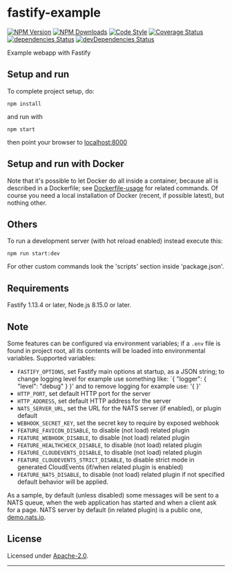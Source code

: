 # fastify-example

  [![NPM Version](https://img.shields.io/npm/v/fastify-example.svg?style=flat)](https://npmjs.org/package/fastify-example/)
  [![NPM Downloads](https://img.shields.io/npm/dm/fastify-example.svg?style=flat)](https://npmjs.org/package/fastify-example/)
  [![Code Style](https://img.shields.io/badge/code%20style-standard-brightgreen.svg?style=flat)](http://standardjs.com/)
  [![Coverage Status](https://coveralls.io/repos/github/smartiniOnGitHub/fastify-example/badge.svg?branch=master)](https://coveralls.io/github/smartiniOnGitHub/fastify-example/?branch=master)
  [![dependencies Status](https://david-dm.org/smartiniOnGitHub/fastify-example/status.svg)](https://david-dm.org/smartiniOnGitHub/fastify-example)
  [![devDependencies Status](https://david-dm.org/smartiniOnGitHub/fastify-example/dev-status.svg)](https://david-dm.org/smartiniOnGitHub/fastify-example?type=dev)

Example webapp with Fastify


## Setup and run

To complete project setup, do:
```
npm install
```

and run with
```
npm start
```

then point your browser to [localhost:8000](http://localhost:8000)


## Setup and run with Docker

Note that it's possible to let Docker do all inside a container, because all is described in a Dockerfile; see [Dockerfile-usage](./docs/Dockerfile-usage.md) for related commands.
Of course you need a local installation of Docker (recent, if possible latest), but nothing other.


## Others

To run a development server (with hot reload enabled) instead execute this:
```
npm run start:dev
```

For other custom commands look the 'scripts' section inside 'package.json'.


## Requirements

Fastify 1.13.4 or later, Node.js 8.15.0 or later.


## Note

Some features can be configured via environment variables; 
if a `.env` file is found in project root, all its contents 
will be loaded into environmental variables.
Supported variables:
- `FASTIFY_OPTIONS`, set Fastify main options at startup, as a JSON string; 
  to change logging level for example use something like: `{ "logger": { "level": "debug" } }'
  and to remove logging for example use: '{ }'
- `HTTP_PORT`, set default HTTP port for the server
- `HTTP_ADDRESS`, set default HTTP address for the server
- `NATS_SERVER_URL`, set the URL for the NATS server (if enabled), or plugin default
- `WEBHOOK_SECRET_KEY`, set the secret key to require by exposed webhook
- `FEATURE_FAVICON_DISABLE`, to disable (not load) related plugin
- `FEATURE_WEBHOOK_DISABLE`, to disable (not load) related plugin
- `FEATURE_HEALTHCHECK_DISABLE`, to disable (not load) related plugin
- `FEATURE_CLOUDEVENTS_DISABLE`, to disable (not load) related plugin
- `FEATURE_CLOUDEVENTS_STRICT_DISABLE`, to disable strict mode in generated CloudEvents (if/when related plugin is enabled)
- `FEATURE_NATS_DISABLE`, to disable (not load) related plugin
if not specified default behavior will be applied.

As a sample, by default (unless disabled) some messages will be sent to a NATS queue, 
when the web application has started and when a client ask for a page.
NATS server by default (in related plugin) is a public one, [demo.nats.io](nats://demo.nats.io:4222).


## License

Licensed under [Apache-2.0](./LICENSE).

----
